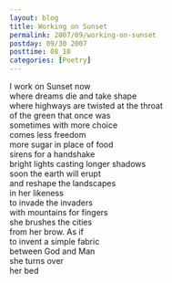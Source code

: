 ```yaml
---
layout: blog
title: Working on Sunset
permalink: 2007/09/working-on-sunset
postday: 09/30 2007
posttime: 08_10
categories: [Poetry]
---
```


<p>I work on Sunset now<br />
where dreams die and take shape<br />
where highways are twisted at the throat<br />
of the green that once was<br />
sometimes with more choice<br />
comes less freedom<br />
more sugar in place of food<br />
sirens for a handshake<br />
bright lights casting longer shadows<br />
soon the earth will erupt<br />
and reshape the landscapes<br />
in her likeness<br />
to invade the invaders<br />
with mountains for fingers<br />
she brushes the cities<br />
from her brow. As if<br />
to invent a simple fabric<br />
between God and Man<br />
she turns over<br />
her bed</p>
